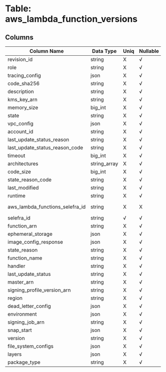 # Table: aws_lambda_function_versions

## Columns 

|  Column Name   |  Data Type  | Uniq | Nullable | Description | 
|  ----  | ----  | ----  | ----  | ---- | 
| revision_id | string | X | √ |  | 
| role | string | X | √ |  | 
| tracing_config | json | X | √ |  | 
| code_sha256 | string | X | √ |  | 
| description | string | X | √ |  | 
| kms_key_arn | string | X | √ |  | 
| memory_size | big_int | X | √ |  | 
| state | string | X | √ |  | 
| vpc_config | json | X | √ |  | 
| account_id | string | X | √ |  | 
| last_update_status_reason | string | X | √ |  | 
| last_update_status_reason_code | string | X | √ |  | 
| timeout | big_int | X | √ |  | 
| architectures | string_array | X | √ |  | 
| code_size | big_int | X | √ |  | 
| state_reason_code | string | X | √ |  | 
| last_modified | string | X | √ |  | 
| runtime | string | X | √ |  | 
| aws_lambda_functions_selefra_id | string | X | X | fk to aws_lambda_functions.selefra_id | 
| selefra_id | string | √ | √ | random id | 
| function_arn | string | X | √ |  | 
| ephemeral_storage | json | X | √ |  | 
| image_config_response | json | X | √ |  | 
| state_reason | string | X | √ |  | 
| function_name | string | X | √ |  | 
| handler | string | X | √ |  | 
| last_update_status | string | X | √ |  | 
| master_arn | string | X | √ |  | 
| signing_profile_version_arn | string | X | √ |  | 
| region | string | X | √ |  | 
| dead_letter_config | json | X | √ |  | 
| environment | json | X | √ |  | 
| signing_job_arn | string | X | √ |  | 
| snap_start | json | X | √ |  | 
| version | string | X | √ |  | 
| file_system_configs | json | X | √ |  | 
| layers | json | X | √ |  | 
| package_type | string | X | √ |  | 


